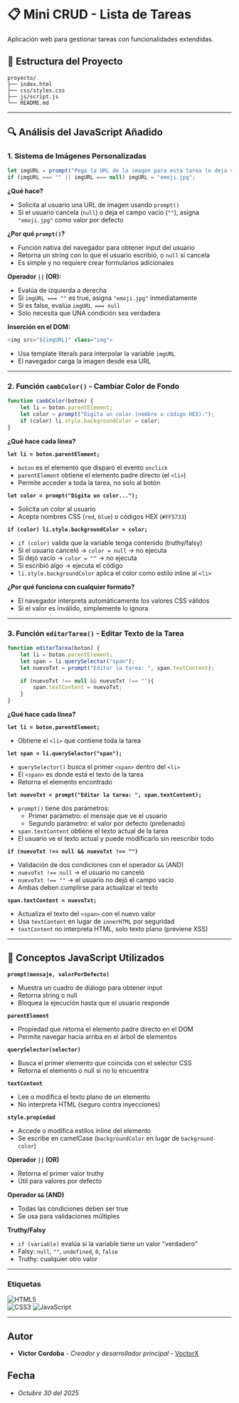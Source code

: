 # 📋 Mini CRUD - Lista de Tareas

Aplicación web para gestionar tareas con funcionalidades extendidas.

## 📂 Estructura del Proyecto

```
proyecto/
├── index.html
├── css/styles.css
├── js/script.js
└── README.md
```

---

## 🔍 Análisis del JavaScript Añadido

### **1. Sistema de Imágenes Personalizadas**

```javascript
let imgURL = prompt("Pega la URL de la imagen para esta tarea (o deja vacío para usar una por defecto):");
if (imgURL === "" || imgURL === null) imgURL = "emoji.jpg";
```

**¿Qué hace?**
- Solicita al usuario una URL de imagen usando `prompt()`
- Si el usuario cancela (`null`) o deja el campo vacío (`""`), asigna `"emoji.jpg"` como valor por defecto

**¿Por qué `prompt()`?**
- Función nativa del navegador para obtener input del usuario
- Retorna un string con lo que el usuario escribió, o `null` si cancela
- Es simple y no requiere crear formularios adicionales

**Operador `||` (OR):**
- Evalúa de izquierda a derecha
- Si `imgURL === ""` es true, asigna `"emoji.jpg"` inmediatamente
- Si es false, evalúa `imgURL === null`
- Solo necesita que UNA condición sea verdadera

**Inserción en el DOM:**
```javascript
<img src="${imgURL}" class="img">
```
- Usa template literals para interpolar la variable `imgURL`
- El navegador carga la imagen desde esa URL

---

### **2. Función `cambColor()` - Cambiar Color de Fondo**

```javascript
function cambColor(boton) {
    let li = boton.parentElement;
    let color = prompt("Digita un color (nombre o código HEX):");
    if (color) li.style.backgroundColor = color;
}
```

**¿Qué hace cada línea?**

**`let li = boton.parentElement;`**
- `boton` es el elemento que disparó el evento `onclick`
- `parentElement` obtiene el elemento padre directo (el `<li>`)
- Permite acceder a toda la tarea, no solo al botón

**`let color = prompt("Digita un color...");`**
- Solicita un color al usuario
- Acepta nombres CSS (`red`, `blue`) o códigos HEX (`#FF5733`)

**`if (color) li.style.backgroundColor = color;`**
- `if (color)` valida que la variable tenga contenido (truthy/falsy)
- Si el usuario canceló → `color = null` → no ejecuta
- Si dejó vacío → `color = ""` → no ejecuta
- Si escribió algo → ejecuta el código
- `li.style.backgroundColor` aplica el color como estilo inline al `<li>`

**¿Por qué funciona con cualquier formato?**
- El navegador interpreta automáticamente los valores CSS válidos
- Si el valor es inválido, simplemente lo ignora

---

### **3. Función `editarTarea()` - Editar Texto de la Tarea**

```javascript
function editarTarea(boton) {
    let li = boton.parentElement;
    let span = li.querySelector("span");
    let nuevoTxt = prompt("Editar la tarea: ", span.textContent);

    if (nuevoTxt !== null && nuevoTxt !== ""){
        span.textContent = nuevoTxt;
    }
}
```

**¿Qué hace cada línea?**

**`let li = boton.parentElement;`**
- Obtiene el `<li>` que contiene toda la tarea

**`let span = li.querySelector("span");`**
- `querySelector()` busca el primer `<span>` dentro del `<li>`
- El `<span>` es donde está el texto de la tarea
- Retorna el elemento encontrado

**`let nuevoTxt = prompt("Editar la tarea: ", span.textContent);`**
- `prompt()` tiene dos parámetros:
  - Primer parámetro: el mensaje que ve el usuario
  - Segundo parámetro: el valor por defecto (prellenado)
- `span.textContent` obtiene el texto actual de la tarea
- El usuario ve el texto actual y puede modificarlo sin reescribir todo

**`if (nuevoTxt !== null && nuevoTxt !== "")`**
- Validación de dos condiciones con el operador `&&` (AND)
- `nuevoTxt !== null` → el usuario no canceló
- `nuevoTxt !== ""` → el usuario no dejó el campo vacío
- Ambas deben cumplirse para actualizar el texto

**`span.textContent = nuevoTxt;`**
- Actualiza el texto del `<span>` con el nuevo valor
- Usa `textContent` en lugar de `innerHTML` por seguridad
- `textContent` no interpreta HTML, solo texto plano (previene XSS)

---

## 🎯 Conceptos JavaScript Utilizados

**`prompt(mensaje, valorPorDefecto)`**
- Muestra un cuadro de diálogo para obtener input
- Retorna string o null
- Bloquea la ejecución hasta que el usuario responde

**`parentElement`**
- Propiedad que retorna el elemento padre directo en el DOM
- Permite navegar hacia arriba en el árbol de elementos

**`querySelector(selector)`**
- Busca el primer elemento que coincida con el selector CSS
- Retorna el elemento o null si no lo encuentra

**`textContent`**
- Lee o modifica el texto plano de un elemento
- No interpreta HTML (seguro contra inyecciones)

**`style.propiedad`**
- Accede o modifica estilos inline del elemento
- Se escribe en camelCase (`backgroundColor` en lugar de `background-color`)

**Operador `||` (OR)**
- Retorna el primer valor truthy
- Útil para valores por defecto

**Operador `&&` (AND)**
- Todas las condiciones deben ser true
- Se usa para validaciones múltiples

**Truthy/Falsy**
- `if (variable)` evalúa si la variable tiene un valor "verdadero"
- Falsy: `null`, `""`, `undefined`, `0`, `false`
- Truthy: cualquier otro valor

---

### Etiquetas
![HTML5](https://img.shields.io/badge/HTML5-5-E34F26?style=for-the-badge&logo=html5&logoColor=white)  
![CSS3](https://img.shields.io/badge/CSS3-3-1572B6?style=for-the-badge&logo=css3&logoColor=white)
![JavaScript](https://img.shields.io/badge/JavaScript-ES6-F7DF1E?style=for-the-badge&logo=javascript&logoColor=black)

---

## Autor 

* **Victor Cordoba** - *Creador y desarrollador principal* - [VoctorX](https://github.com/VoctorX)

## Fecha 
* *Octubre 30 del 2025*